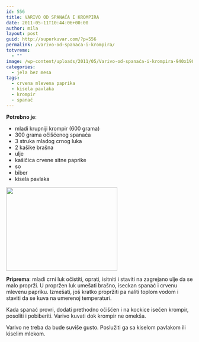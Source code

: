 ```yaml
---
id: 556
title: VARIVO OD SPANAĆA I KROMPIRA
date: 2011-05-11T10:44:06+00:00
author: mila
layout: post
guid: http://superkuvar.com/?p=556
permalink: /varivo-od-spanaca-i-krompira/
totvreme:
  - ""
image: /wp-content/uploads/2011/05/Varivo-od-spanaća-i-krompira-940x198.jpg
categories:
  - jela bez mesa
tags:
  - crvena mlevena paprika
  - kisela pavlaka
  - krompir
  - spanać
---
```

**Potrebno je**:

  * mladi krupniji krompir (600 grama)
  * 300 grama očišćenog spanaća
  * 3 struka mladog crnog luka
  * 2 kašike brašna
  * ulje
  * kašičica crvene sitne paprike
  * so
  * biber
  * kisela pavlaka

<img class="alignnone size-medium wp-image-3305" title="Varivo od spanaća i krompira" src="/wp-content/uploads/2011/05/Varivo-od-spanaća-i-krompira-1024x768.jpg" alt="" width="300" height="225" /> 

**Priprema**: mladi crni luk očistiti, oprati, isitniti i staviti na zagrejano ulje da se malo proprži. U propržen luk umešati brašno, iseckan spanać i crvenu mlevenu papriku. Izmešati, još kratko propržiti pa naliti toplom vodom i staviti da se kuva na umerenoj temperaturi.

Kada spanać provri, dodati prethodno očišćen i na kockice isečen krompir, posoliti i pobiberiti. Varivo kuvati dok krompir ne omekša.

Varivo ne treba da bude suviše gusto. Poslužiti ga sa kiselom pavlakom ili kiselim mlekom.